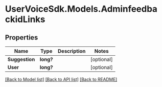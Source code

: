 # UserVoiceSdk.Models.AdminfeedbackidLinks
## Properties

Name | Type | Description | Notes
------------ | ------------- | ------------- | -------------
**Suggestion** | **long?** |  | [optional] 
**User** | **long?** |  | [optional] 

[[Back to Model list]](../README.md#documentation-for-models) [[Back to API list]](../README.md#documentation-for-api-endpoints) [[Back to README]](../README.md)

